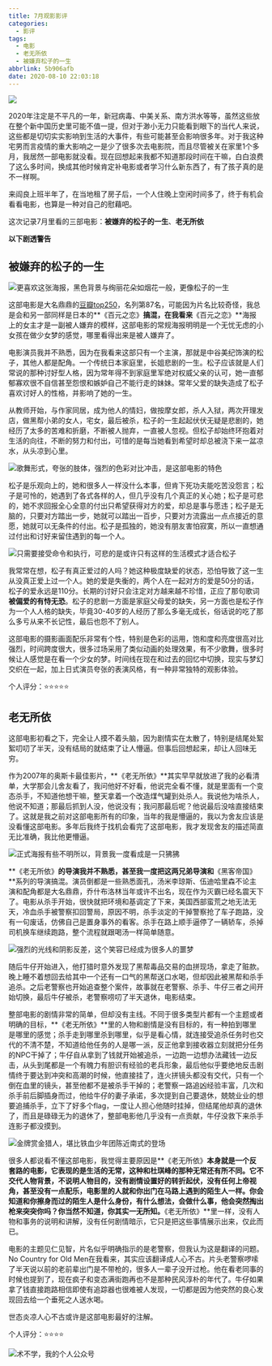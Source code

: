 ```yaml
---
title: 7月观影影评
categories:
  - 影评
tags:
  - 电影
  - 老无所依
  - 被嫌弃松子的一生
abbrlink: 5b906afb
date: 2020-08-10 22:03:18
---
```


![](https://img-upyun.kekeyu.top/photo_2020-08-10_21-59-36.jpg)

2020年注定是不平凡的一年，新冠病毒、中美关系、南方洪水等等，虽然这些放在整个新中国历史里可能不值一提，但对于渺小无力只能看到眼下的当代人来说，这些都是切切实实影响到生活的大事件，有些可能甚至会影响很多年。对于我这种宅男而言疫情的重大影响之一是少了很多次去电影院，而且尽管被关在家里1个多月，我居然一部电影就没看。现在回想起来我都不知道那段时间在干嘛，白白浪费了这么多时间，换成其他时候肯定补电影或者学习什么新东西了，有了孩子真的是不一样啊。

来阎良上班半年了，在当地租了房子后，一个人住晚上空闲时间多了，终于有机会看看电影，也算是一种对自己的慰藉吧。

这次记录7月里看的三部电影：**被嫌弃的松子的一生**、**老无所依**

**以下剧透警告**

 <!-- more -->

## 被嫌弃的松子的一生

![更喜欢这张海报，黑色背景与绚丽花朵如烟花一般，更像松子的一生](https://img-upyun.kekeyu.top/11111.jpg)

这部电影是大名鼎鼎的[豆瓣top250](https://movie.douban.com/top250)，名列第87名，可能因为片名比较奇怪，我总是会和另一部同样是日本的**《百元之恋》**搞混，在我看来**《百元之恋》**海报上的女主才是一副被人嫌弃的模样，这部电影的常规海报明明是一个无忧无虑的小女孩在做少女梦的感觉，哪里看得出来是被人嫌弃了。

电影演员我并不熟悉，因为在我看来这部只有一个主演，那就是中谷美纪饰演的松子，其他人都是配角。一个传统日本家庭里，长姐悲剧的一生。松子应该就是人们常说的那种讨好型人格，因为常年得不到家庭里军绝对权威父亲的认可，她一直郁郁寡欢很不自信甚至怨恨和嫉妒自己不能行走的妹妹。常年父爱的缺失造成了松子喜欢讨好人的性格，并影响了她的一生。

从教师开始，与作家同居，成为他人的情妇，做按摩女郎，杀人入狱，两次开理发店，做黑帮小弟的女人，宅女，最后被杀，松子的一生起起伏伏无疑是悲剧的，她经历了太多的苦难和折磨，不断被人抛弃，一直被人忽视。但松子却始终环抱着对生活的向往，不断的努力和付出，可惜的是每当她看到希望时却总被浇下来一盆凉水，从头凉到心里。

![歌舞形式，夸张的肢体，强烈的色彩对比冲击，是这部电影的特色](https://img-upyun.kekeyu.top/p2549963465.jpg)

松子是乐观向上的，她和很多人一样没什么本事，但肯下死功夫能吃苦没怨言；松子是可怜的，她遇到了各式各样的人，但几乎没有几个真正的关心她；松子是可悲的，她不求回报全心全意的付出只希望获得对方的爱，却总是事与愿违；松子是无脑的，只要对方踏出一步，她就可以踏出一百步，只要对方流露出一点点接近的意愿，她就可以无条件的付出。松子是孤独的，她没有朋友害怕寂寞，所以一直想通过付出和讨好来留住遇到的每一个人。

![只需要接受命令和执行，可悲的是或许只有这样的生活模式才适合松子](https://img-upyun.kekeyu.top/p474950303.jpg)

我常常在想，松子有真正爱过的人吗？她这种极度缺爱的状态，恐怕导致了这一生从没真正爱上过一个人。她的爱是失衡的，两个人在一起对方的爱是50分的话，松子的爱永远是110分。长期的讨好只会注定对方越来越不珍惜，正应了那句歌词**被偏爱的有恃无恐**。松子的悲剧一方面是家庭父母爱的缺失，另一方面也是松子作为一个人人格的缺失，毕竟30-40岁的人经历了那么多毫无成长，俗话说的吃了那么多亏从来不长记性，最后也怨不了别人。

这部电影的摄影画面配乐非常有个性，特别是色彩的运用，饱和度和亮度很高对比强烈，时间跨度很大，很多过场采用了类似动画的处理效果，有不少歌舞，很多时候让人感觉是在看一个少女的梦。时间线在现在和过去的回忆中切换，现实与梦幻交织在一起，加上日式演员夸张的表演风格，有一种非常独特的观影体验。

个人评分：⭐⭐⭐⭐⭐

## 老无所依

这部电影初看之下，完全让人摸不着头脑，因为剧情实在太散了，特别是结尾处絮絮叨叨了半天，没有结局的就结束了让人懵逼。但事后回想起来，却让人回味无穷。

作为2007年的奥斯卡最佳影片，**《老无所依》**其实早早就放进了我的必看清单，大学那会儿舍友看了，我问他好不好看，他说完全看不懂，就是里面有一个变态杀手，不知道他想干嘛，整天拿着一个改造煤气罐到处杀人。我说他为啥杀人，他说不知道；那最后抓到人没，他说没有；我问那最后呢？他说最后没啥直接结束了。这就是我之前对这部电影所有的印象，当年的我是懵逼的，我以为舍友应该是没看懂这部电影。多年后我终于找机会看完了这部电影，我才发现舍友的描述简直无比准确，我比他更懵逼。

![正式海报有些不明所以，背景我一度看成是一只狒狒](https://img-upyun.kekeyu.top/22222.jpg)

**《老无所依》**的导演我并不熟悉，甚至我一度把这两兄弟导演和**《黑客帝国》**系列的导演搞混。演员倒都是一些熟悉面孔，汤米李琼斯、伍迪哈里森不论主演和配角都是大名鼎鼎，乔什布洛林当年或许不出名，现在作为灭霸已经名震天下了。电影从杀手开始，很快就把环境和基调定了下来，美国西部蛮荒之地无法无天，冷血杀手被警察扣回警局，原因不明，杀手淡定的干掉警察抢了车子跑路，没有一句废话，仿佛自己是置身事外的看客。杀手在路上顺手逼停了一辆轿车，杀掉司机换车继续跑路，整个流程就跟喝汤一样简单随意。

![强烈的光线和阴影反差，这个笑容已经成为很多人的噩梦](https://img-upyun.kekeyu.top/p2504742797.jpg)

随后牛仔开始进入，他打猎时意外发现了黑帮毒品交易的血拼现场，拿走了赃款。晚上睡不着想回去给其中一个还有一口气的黑帮送口水喝，但却因此被黑帮和杀手追杀。之后老警察也开始追查整个案件，故事就在老警察、杀手、牛仔三者之间开始切换，最后牛仔被杀，老警察唠叨了半天退休，电影结束。

整部电影的剧情非常的简单，但却没有主线。不同于很多类型片都有一个主题或者明确的目标，**《老无所依》**里的人物和剧情是没有目标的，有一种拍到哪里是哪里的感觉；杀手走到哪里杀到哪里，似乎是看心情，就连接受追杀任务时也交代的不清不楚，不知道给他任务的人是哪一派，反正他拿到接收器立刻就把分任务的NPC干掉了；牛仔自从拿到了钱就开始被追杀，一边跑一边想办法藏钱一边反击，从头到尾都是一个有魄力有胆识有经验的老兵形象，最后他似乎要绝地反击剧情终于要达到冲突和高潮的时候，他直接挂了，连火拼镜头都没有交代，只有一个倒在血里的镜头，甚至他都不是被杀手干掉的；老警察一路追凶经验丰富，几次和杀手前后脚插身而过，他给牛仔的妻子承诺，多次提到自己要退休，兢兢业业的想要追捕杀手，立下了好多个flag，一度让人担心他随时挂掉，但结尾他却真的退休了，而且是碌碌无为的退休了，整部电影他几乎没有一点贡献，牛仔没救下来杀手连影子都没摸到。

![金牌赏金猎人，堪比铁血少年团陈近南式的登场](https://img-upyun.kekeyu.top/p2504742996.jpg)

很多人都说看不懂这部电影，我觉得主要原因是**《老无所依》**本身就是一个反套路的电影，它表现的是生活的无常，这种和杜琪峰的那种无常还有所不同。它不交代人物背景，不说明人物目的，没有剧情设置好的转折起伏，没有任何上帝视角，甚至没有一点配乐，电影里的人就和你出门在马路上遇到的陌生人一样。你会知道和你擦身而过的陌生人是什么身份，有什么想法，会做什么事，他会突然掏出枪来突突你吗？你当然不知道，你其实一无所知。**《老无所依》**里一样，没有人物和事务的说明和讲解，没有任何剧情暗示，它只是把这些事情展示出来，仅此而已。

电影的主题见仁见智，片名似乎明确指示的是老警察，但我认为这是翻译的问题。No Country for Old Men在我看来，其实应该翻译成人心不古。片头老警察啰嗦了半天说以前的老前辈出门是不带枪的，很多人一辈子没开过枪。他在看老同事的时候也提到了，现在疯子和变态满街跑再也不是那种民风淳朴的年代了。牛仔如果拿了钱直接跑路相信即使有追踪器也很难被人发现，一切都是因为他突然的良心发现回去给一个垂死之人送水喝。

世态炎凉人心不古或许是这部电影最好的注解。

个人评分：⭐⭐⭐⭐

![术不学，我的个人公众号](https://img-upyun.kekeyu.top/20200105002712.png-500)